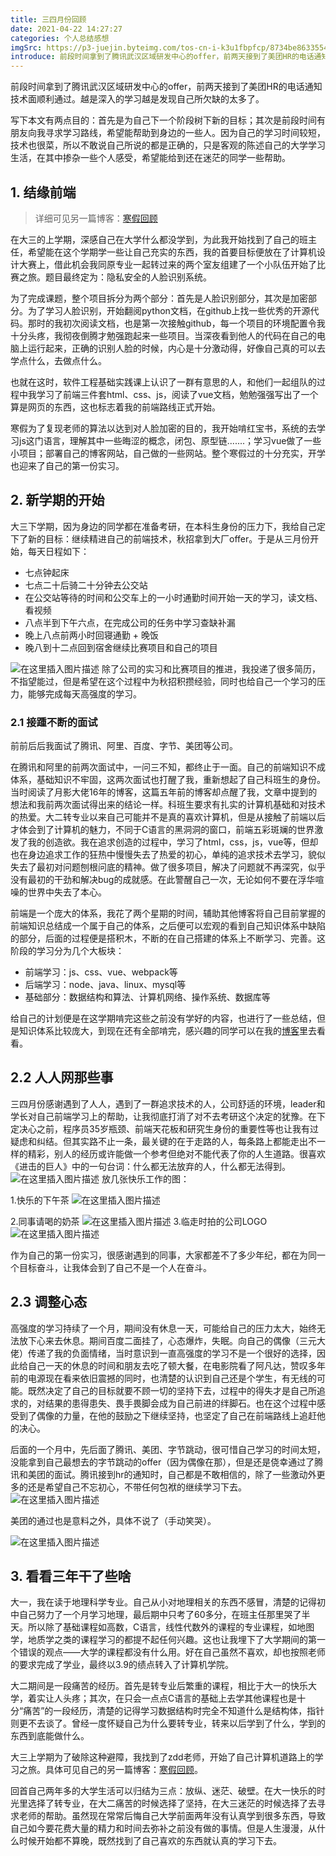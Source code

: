```yaml
---
title: 三四月份回顾
date: 2021-04-22 14:27:27
categories: 个人总结感想
imgSrc: https://p3-juejin.byteimg.com/tos-cn-i-k3u1fbpfcp/8734be863355488bafa0ae6201a78948~tplv-k3u1fbpfcp-watermark.image?
introduce: 前段时间拿到了腾讯武汉区域研发中心的offer，前两天接到了美团HR的电话通知技术面顺利通过。越是深入的学习越是发现自己所欠缺的太多了。
---
```


前段时间拿到了腾讯武汉区域研发中心的offer，前两天接到了美团HR的电话通知技术面顺利通过。越是深入的学习越是发现自己所欠缺的太多了。

写下本文有两点目的：首先是为自己下一个阶段树下新的目标；其次是前段时间有朋友向我寻求学习路线，希望能帮助到身边的一些人。因为自己的学习时间较短，技术也很菜，所以不敢说自己所说的都是正确的，只是客观的陈述自己的大学学习生活，在其中掺杂一些个人感受，希望能给到还在迷茫的同学一些帮助。

## 1. 结缘前端

> 详细可见另一篇博客：[寒假回顾](http://blog.wutortoise.cn/2021/02/25/%E5%AF%92%E5%81%87%E5%9B%9E%E9%A1%BE)

在大三的上学期，深感自己在大学什么都没学到，为此我开始找到了自己的班主任，希望能在这个学期学一些让自己充实的东西，我的首要目标便放在了计算机设计大赛上，借此机会我同原专业一起转过来的两个室友组建了一个小队伍开始了比赛之旅。题目最终定为：隐私安全的人脸识别系统。

为了完成课题，整个项目拆分为两个部分：首先是人脸识别部分，其次是加密部分。为了学习人脸识别，开始翻阅python文档，在github上找一些优秀的开源代码。那时的我初次阅读文档，也是第一次接触github，每一个项目的环境配置令我十分头疼，我彻夜倒腾才勉强跑起来一些项目。当深夜看到他人的代码在自己的电脑上运行起来，正确的识别人脸的时候，内心是十分激动得，好像自己真的可以去学点什么，去做点什么。

也就在这时，软件工程基础实践课上认识了一群有意思的人，和他们一起组队的过程中我学习了前端三件套html、css、js，阅读了vue文档，勉勉强强写出了一个算是网页的东西，这也标志着我的前端路线正式开始。

寒假为了复现老师的算法以达到对人脸加密的目的，我开始啃红宝书，系统的去学习js这门语言，理解其中一些晦涩的概念，闭包、原型链.......；学习vue做了一些小项目；部署自己的博客网站，自己做的一些网站。整个寒假过的十分充实，开学也迎来了自己的第一份实习。

## 2. 新学期的开始
大三下学期，因为身边的同学都在准备考研，在本科生身份的压力下，我给自己定下了新的目标：继续精进自己的前端技术，秋招拿到大厂offer。于是从三月份开始，每天日程如下：

- 七点钟起床
- 七点二十后骑二十分钟去公交站
- 在公交站等待的时间和公交车上的一小时通勤时间开始一天的学习，读文档、看视频
- 八点半到下午六点，在完成公司的任务中学习查缺补漏
- 晚上八点前两小时回寝通勤 + 晚饭
- 晚八到十二点回到宿舍继续比赛项目和自己的项目

![在这里插入图片描述](https://img-blog.csdnimg.cn/20210422132321331.png?x-oss-process=image/watermark,type_ZmFuZ3poZW5naGVpdGk,shadow_10,text_aHR0cHM6Ly9ibG9nLmNzZG4ubmV0L3dlaXhpbl80Mzk1MDE0Mg==,size_16,color_FFFFFF,t_70)
除了公司的实习和比赛项目的推进，我投递了很多简历，不指望能过，但是希望在这个过程中为秋招积攒经验，同时也给自己一个学习的压力，能够完成每天高强度的学习。

### 2.1 接踵不断的面试
前前后后我面试了腾讯、阿里、百度、字节、美团等公司。

在腾讯和阿里的前两次面试中，一问三不知，都终止于一面。自己的前端知识不成体系，基础知识不牢固，这两次面试也打醒了我，重新想起了自己科班生的身份。当时阅读了月影大佬16年的博客，这篇五年前的博客却点醒了我，文章中提到的想法和我前两次面试得出来的结论一样。科班生要求有扎实的计算机基础和对技术的热爱。大二转专业以来自己可能并不是真的喜欢计算机，但是从接触了前端以后才体会到了计算机的魅力，不同于C语言的黑洞洞的窗口，前端五彩斑斓的世界激发了我的创造欲。我在追求创造的过程中，学习了html，css，js，vue等，但却也在身边追求工作的狂热中慢慢失去了热爱的初心，单纯的追求技术去学习，貌似失去了最初对问题刨根问底的精神。做了很多项目，解决了问题就不再深究，似乎没有最初的干劲和解决bug的成就感。在此警醒自己一次，无论如何不要在浮华喧噪的世界中失去了本心。

前端是一个庞大的体系，我花了两个星期的时间，辅助其他博客将自己目前掌握的前端知识总结成一个属于自己的体系，之后便可以宏观的看到自己知识体系中缺陷的部分，后面的过程便是搭积木，不断的在自己搭建的体系上不断学习、完善。这阶段的学习分为几个大板块：
- 前端学习：js、css、vue、webpack等
- 后端学习：node、java、linux、mysql等
- 基础部分：数据结构和算法、计算机网络、操作系统、数据库等

给自己的计划便是在这学期啃完这些之前没有学好的内容，也进行了一些总结，但是知识体系比较庞大，到现在还有全部啃完，感兴趣的同学可以在我的[博客](http://blog.wutortoise.cn/)里去看看。

## 2.2 人人网那些事
三四月份感谢遇到了人人，遇到了一群追求技术的人，公司舒适的环境，leader和学长对自己前端学习上的帮助，让我彻底打消了对不去考研这个决定的犹豫。在下定决心之前，程序员35岁瓶颈、前端天花板和研究生身份的重要性等也让我有过疑虑和纠结。但其实路不止一条，最关键的在于走路的人，每条路上都能走出不一样的精彩，别人的经历或许能做一个参考但绝对不能代表了你的人生道路。很喜欢《进击的巨人》中的一句台词：什么都无法放弃的人，什么都无法得到。
![在这里插入图片描述](https://img-blog.csdnimg.cn/20210422135656821.png?x-oss-process=image/watermark,type_ZmFuZ3poZW5naGVpdGk,shadow_10,text_aHR0cHM6Ly9ibG9nLmNzZG4ubmV0L3dlaXhpbl80Mzk1MDE0Mg==,size_16,color_FFFFFF,t_70)
放几张快乐工作的图：

1.快乐的下午茶
![在这里插入图片描述](https://img-blog.csdnimg.cn/20210422141000888.jpg?x-oss-process=image/watermark,type_ZmFuZ3poZW5naGVpdGk,shadow_10,text_aHR0cHM6Ly9ibG9nLmNzZG4ubmV0L3dlaXhpbl80Mzk1MDE0Mg==,size_16,color_FFFFFF,t_70#pic_center)

2.同事请喝的奶茶
![在这里插入图片描述](https://img-blog.csdnimg.cn/20210422141117983.jpg?x-oss-process=image/watermark,type_ZmFuZ3poZW5naGVpdGk,shadow_10,text_aHR0cHM6Ly9ibG9nLmNzZG4ubmV0L3dlaXhpbl80Mzk1MDE0Mg==,size_16,color_FFFFFF,t_70#pic_center)
3.临走时拍的公司LOGO
![在这里插入图片描述](https://img-blog.csdnimg.cn/20210422141154797.jpg?x-oss-process=image/watermark,type_ZmFuZ3poZW5naGVpdGk,shadow_10,text_aHR0cHM6Ly9ibG9nLmNzZG4ubmV0L3dlaXhpbl80Mzk1MDE0Mg==,size_16,color_FFFFFF,t_70#pic_center)

作为自己的第一份实习，很感谢遇到的同事，大家都差不了多少年纪，都在为同一个目标奋斗，让我体会到了自己不是一个人在奋斗。


## 2.3 调整心态
高强度的学习持续了一个月，期间没有休息一天，可能给自己的压力太大，始终无法放下心来去休息。期间百度二面挂了，心态爆炸，失眠。向自己的偶像（三元大佬）传递了我的负面情绪，当时意识到一直高强度的学习不是一个很好的选择，因此给自己一天的休息的时间和朋友去吃了顿大餐，在电影院看了阿凡达，赞叹多年前的电源现在看来依旧震撼的同时，也清楚的认识到自己还是个学生，有无线的可能。既然决定了自己的目标就要不顾一切的坚持下去，过程中的得失才是自己所追求的，对结果的患得患失、畏手畏脚会成为自己前进的绊脚石。也在这个过程中感受到了偶像的力量，在他的鼓励之下继续坚持，也坚定了自己在前端路线上追赶他的决心。

后面的一个月中，先后面了腾讯、美团、字节跳动，很可惜自己学习的时间太短，没能拿到自己最想去的字节跳动的offer（因为偶像在那），但是还是侥幸通过了腾讯和美团的面试。腾讯接到hr的通知时，自己都是不敢相信的，除了一些激动外更多的还是希望自己不忘初心，不带任何包袱的继续学习下去。
![在这里插入图片描述](https://img-blog.csdnimg.cn/20210422142511527.jpg?x-oss-process=image/watermark,type_ZmFuZ3poZW5naGVpdGk,shadow_10,text_aHR0cHM6Ly9ibG9nLmNzZG4ubmV0L3dlaXhpbl80Mzk1MDE0Mg==,size_16,color_FFFFFF,t_70#pic_center)

美团的通过也是意料之外，具体不说了（手动笑哭）。


![在这里插入图片描述](https://img-blog.csdnimg.cn/202104221424237.jpg?x-oss-process=image/watermark,type_ZmFuZ3poZW5naGVpdGk,shadow_10,text_aHR0cHM6Ly9ibG9nLmNzZG4ubmV0L3dlaXhpbl80Mzk1MDE0Mg==,size_16,color_FFFFFF,t_70#pic_center)


## 3. 看看三年干了些啥

大一，我在读于地理科学专业。自己从小对地理相关的东西不感冒，清楚的记得初中自己努力了一个月学习地理，最后期中只考了60多分，在班主任那里哭了半天。所以除了基础课程如高数，C语言，线性代数外的课程的专业课程，如地图学，地质学之类的课程学习的都提不起任何兴趣。这也让我埋下了大学期间的第一个错误的观点——大学的课程都没有什么用。好在自己虽然不喜欢，却也按照老师的要求完成了学业，最终以3.9的绩点转入了计算机学院。

大二期间是一段痛苦的经历。首先是转专业后繁重的课程，相比于大一的快乐大学，着实让人头疼；其次，在只会一点点C语言的基础上去学其他课程也是十分“痛苦”的一段经历，清楚的记得学习数据结构时完全不知道什么是结构体，指针则更不去谈了。曾经一度怀疑自己为什么要转专业，转来以后学到了什么，学到的东西到底能做什么。

大三上学期为了破除这种避障，我找到了zdd老师，开始了自己计算机道路上的学习之旅。具体可见自己的另一篇博客：[寒假回顾](http://blog.wutortoise.cn/2021/02/25/%E5%AF%92%E5%81%87%E5%9B%9E%E9%A1%BE)。

回首自己两年多的大学生活可以归结为三点：放纵、迷茫、破壁。在大一快乐的时光里选择了转专业，在大二痛苦的时候选择了坚持，在大三迷茫的时候选择了去寻求老师的帮助。虽然现在常常后悔自己大学前面两年没有认真学到很多东西，导致自己如今要花费大量的精力和时间去弥补之前没有做的事情。但是人生漫漫，从什么时候开始都不算晚，既然找到了自己喜欢的东西就认真的学习下去。